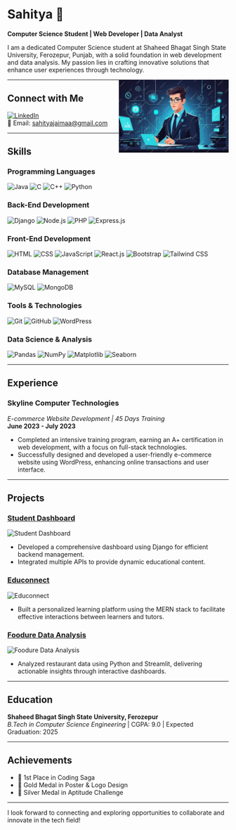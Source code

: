 # Sahitya 👋

**Computer Science Student | Web Developer | Data Analyst**

I am a dedicated Computer Science student at Shaheed Bhagat Singh State University, Ferozepur, Punjab, with a solid foundation in web development and data analysis. My passion lies in crafting innovative solutions that enhance user experiences through technology.

<img src="https://raw.githubusercontent.com/sahitya-jaimaa/sahitya-jaimaa/main/professional.png" alt="Tech Image" align="right" width="250">

---

## Connect with Me
[![LinkedIn](https://img.shields.io/badge/-LinkedIn-0077B5?logo=linkedin)](https://www.linkedin.com/in/sahitya-softwareengineer/)  
📧 Email: [sahityajaimaa@gmail.com](mailto:sahityajaimaa@gmail.com)

---

## Skills

### Programming Languages
![Java](https://img.shields.io/badge/-Java-black?logo=java)
![C](https://img.shields.io/badge/-C-black?logo=c)
![C++](https://img.shields.io/badge/-C++-00599C?logo=cplusplus)
![Python](https://img.shields.io/badge/-Python-black?logo=python)

### Back-End Development
![Django](https://img.shields.io/badge/-Django-green?logo=django)
![Node.js](https://img.shields.io/badge/-Node.js-339933?logo=node.js)
![PHP](https://img.shields.io/badge/-PHP-black?logo=php)
![Express.js](https://img.shields.io/badge/-Express.js-black?logo=express)

### Front-End Development
![HTML](https://img.shields.io/badge/-HTML-E34F26?logo=html5)
![CSS](https://img.shields.io/badge/-CSS-1572B6?logo=css3)
![JavaScript](https://img.shields.io/badge/-JavaScript-black?logo=javascript)
![React.js](https://img.shields.io/badge/-React.js-61DAFB?logo=react)
![Bootstrap](https://img.shields.io/badge/-Bootstrap-563D7C?logo=bootstrap)
![Tailwind CSS](https://img.shields.io/badge/-Tailwind%20CSS-38B2AC?logo=tailwindcss)

### Database Management
![MySQL](https://img.shields.io/badge/-MySQL-black?logo=mysql)
![MongoDB](https://img.shields.io/badge/-MongoDB-47A248?logo=mongodb)

### Tools & Technologies
![Git](https://img.shields.io/badge/-Git-black?logo=git)
![GitHub](https://img.shields.io/badge/-GitHub-181717?logo=github)
![WordPress](https://img.shields.io/badge/-WordPress-21759B?logo=wordpress)

### Data Science & Analysis
![Pandas](https://img.shields.io/badge/-Pandas-black?logo=pandas)
![NumPy](https://img.shields.io/badge/-NumPy-black?logo=numpy)
![Matplotlib](https://img.shields.io/badge/-Matplotlib-003B57?logo=matplotlib)
![Seaborn](https://img.shields.io/badge/-Seaborn-00A3E0?logo=seaborn)

---

## Experience

### Skyline Computer Technologies
*E-commerce Website Development | 45 Days Training*  
**June 2023 - July 2023**  
- Completed an intensive training program, earning an A+ certification in web development, with a focus on full-stack technologies.
- Successfully designed and developed a user-friendly e-commerce website using WordPress, enhancing online transactions and user interface.

---

## Projects

### [Student Dashboard](https://github.com/your-username/student-dashboard)
![Student Dashboard](https://via.placeholder.com/150)  
- Developed a comprehensive dashboard using Django for efficient backend management.
- Integrated multiple APIs to provide dynamic educational content.

### [Educonnect](https://github.com/your-username/educonnect)
![Educonnect](https://via.placeholder.com/150)  
- Built a personalized learning platform using the MERN stack to facilitate effective interactions between learners and tutors.

### [Foodure Data Analysis](https://github.com/your-username/foodure-data-analysis)
![Foodure Data Analysis](https://via.placeholder.com/150)  
- Analyzed restaurant data using Python and Streamlit, delivering actionable insights through interactive dashboards.

---

## Education

**Shaheed Bhagat Singh State University, Ferozepur**  
*B.Tech in Computer Science Engineering* | CGPA: 9.0 | Expected Graduation: 2025

---

## Achievements
- 🥇 1st Place in Coding Saga
- 🥇 Gold Medal in Poster & Logo Design
- 🥈 Silver Medal in Aptitude Challenge

---

I look forward to connecting and exploring opportunities to collaborate and innovate in the tech field!
